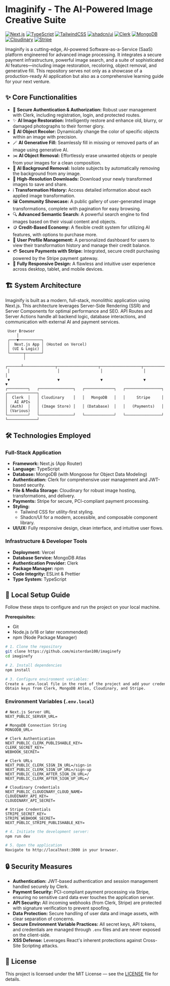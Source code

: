 # Imaginify - The AI-Powered Image Creative Suite

[![Next.js](https://img.shields.io/badge/Next.js-14+-black.svg?logo=nextdotjs)](https://nextjs.org/)
[![TypeScript](https://img.shields.io/badge/TypeScript-latest-blue.svg?logo=typescript)](https://www.typescriptlang.org/)
[![TailwindCSS](https://img.shields.io/badge/TailwindCSS-latest-38B2AC.svg?logo=tailwindcss)](https://tailwindcss.com/)
[![shadcn/ui](https://img.shields.io/badge/shadcn/ui-latest-black.svg)](https://ui.shadcn.com/)
[![Clerk](https://img.shields.io/badge/Clerk-latest-blueviolet.svg?logo=clerk)](https://clerk.com/)
[![MongoDB](https://img.shields.io/badge/MongoDB-latest-47A248.svg?logo=mongodb)](https://www.mongodb.com/)
[![Cloudinary](https://img.shields.io/badge/Cloudinary-latest-3448C5.svg?logo=cloudinary)](https://cloudinary.com/)
[![Stripe](https://img.shields.io/badge/Stripe-latest-626CD9.svg?logo=stripe)](https://stripe.com/)

Imaginify is a cutting-edge, AI-powered Software-as-a-Service (SaaS) platform engineered for advanced image processing. It integrates a secure payment infrastructure, powerful image search, and a suite of sophisticated AI features—including image restoration, recoloring, object removal, and generative fill. This repository serves not only as a showcase of a production-ready AI application but also as a comprehensive learning guide for your next venture.



## ✨ Core Functionalities

- 🔐 **Secure Authentication & Authorization:** Robust user management with Clerk, including registration, login, and protected routes.
- ✨ **AI Image Restoration:** Intelligently restore and enhance old, blurry, or damaged photographs to their former glory.
- 🎨 **AI Object Recolor:** Dynamically change the color of specific objects within an image with precision.
- 🪄 **AI Generative Fill:** Seamlessly fill in missing or removed parts of an image using generative AI.
- ✂️ **AI Object Removal:** Effortlessly erase unwanted objects or people from your images for a clean composition.
- 💨 **AI Background Removal:** Isolate subjects by automatically removing the background from any image.
- 💾 **High-Resolution Downloads:** Download your newly transformed images to save and share.
- ℹ️ **Transformation History:** Access detailed information about each applied image transformation.
- 🖼️ **Community Showcase:** A public gallery of user-generated image transformations, complete with pagination for easy browsing.
- 🔍 **Advanced Semantic Search:** A powerful search engine to find images based on their visual content and objects.
- 🪙 **Credit-Based Economy:** A flexible credit system for utilizing AI features, with options to purchase more.
- 👤 **User Profile Management:** A personalized dashboard for users to view their transformation history and manage their credit balance.
- 💳 **Secure Payments with Stripe:** Integrated, secure credit purchasing powered by the Stripe payment gateway.
- 📱 **Fully Responsive Design:** A flawless and intuitive user experience across desktop, tablet, and mobile devices.

## 🏗️ System Architecture

Imaginify is built as a modern, full-stack, monolithic application using Next.js. This architecture leverages Server-Side Rendering (SSR) and Server Components for optimal performance and SEO. API Routes and Server Actions handle all backend logic, database interactions, and communication with external AI and payment services.

```
 User Browser
     │
 ┌───▼──────────┐
 │  Next.js App │ (Hosted on Vercel)
 │ (UI & Logic) │
 └──────┬───────┘
        │
 ┌──────┴──────────────┬──────────────────┬──────────────────┬────────────────┐
 │                     │                  │                  │                │
 ▼                     ▼                  ▼                  ▼                ▼
┌─────────┐   ┌───────────────┐   ┌─────────────┐   ┌────────────────┐   ┌─────────────┐
│  Clerk  │   │ Cloudinary    │   │   MongoDB   │   │     Stripe     │   │   AI APIs   │
│ (Auth)  │   │ (Image Store) │   │ (Database)  │   │   (Payments)   │   │ (Various)   │
└─────────┘   └───────────────┘   └─────────────┘   └────────────────┘   └─────────────┘
```

## 🛠️ Technologies Employed

### Full-Stack Application

- **Framework:** Next.js (App Router)
- **Language:** TypeScript
- **Database:** MongoDB (with Mongoose for Object Data Modeling)
- **Authentication:** Clerk for comprehensive user management and JWT-based security.
- **File & Media Storage:** Cloudinary for robust image hosting, transformations, and delivery.
- **Payments:** Stripe for secure, PCI-compliant payment processing.
- **Styling:**
  - Tailwind CSS for utility-first styling.
  - Shadcn/UI for a modern, accessible, and composable component library.
- **UI/UX:** Fully responsive design, clean interface, and intuitive user flows.

### Infrastructure & Developer Tools

- **Deployment:** Vercel
- **Database Service:** MongoDB Atlas
- **Authentication Provider:** Clerk
- **Package Manager:** npm
- **Code Integrity:** ESLint & Prettier
- **Type System:** TypeScript

## 🚀 Local Setup Guide

Follow these steps to configure and run the project on your local machine.

**Prerequisites:**
- Git
- Node.js (v18 or later recommended)
- npm (Node Package Manager)

```bash
# 1. Clone the repository
git clone https://github.com/misterdan100/imaginefy
cd imaginefy

# 2. Install dependencies
npm install

# 3. Configure environment variables:
Create a .env.local file in the root of the project and add your credentials.
Obtain keys from Clerk, MongoDB Atlas, Cloudinary, and Stripe.
```

### Environment Variables (`.env.local`)

```
# Next.js Server URL
NEXT_PUBLIC_SERVER_URL=

# MongoDB Connection String
MONGODB_URL=

# Clerk Authentication
NEXT_PUBLIC_CLERK_PUBLISHABLE_KEY=
CLERK_SECRET_KEY=
WEBHOOK_SECRET=

# Clerk URLs
NEXT_PUBLIC_CLERK_SIGN_IN_URL=/sign-in
NEXT_PUBLIC_CLERK_SIGN_UP_URL=/sign-up
NEXT_PUBLIC_CLERK_AFTER_SIGN_IN_URL=/
NEXT_PUBLIC_CLERK_AFTER_SIGN_UP_URL=/

# Cloudinary Credentials
NEXT_PUBLIC_CLOUDINARY_CLOUD_NAME=
CLOUDINARY_API_KEY=
CLOUDINARY_API_SECRET=

# Stripe Credentials
STRIPE_SECRET_KEY=
STRIPE_WEBHOOK_SECRET=
NEXT_PUBLIC_STRIPE_PUBLISHABLE_KEY=
```

```bash
# 4. Initiate the development server:
npm run dev

# 5. Open the application
Navigate to http://localhost:3000 in your browser.
```

## 🔒 Security Measures

- **Authentication:** JWT-based authentication and session management handled securely by Clerk.
- **Payment Security:** PCI-compliant payment processing via Stripe, ensuring no sensitive card data ever touches the application server.
- **API Security:** All incoming webhooks (from Clerk, Stripe) are protected with signature verification to prevent spoofing.
- **Data Protection:** Secure handling of user data and image assets, with clear separation of concerns.
- **Secure Environment Variable Practices:** All secret keys, API tokens, and credentials are managed through `.env` files and are never exposed on the client-side.
- **XSS Defense:** Leverages React's inherent protections against Cross-Site Scripting attacks.

## 📄 License

This project is licensed under the MIT License — see the [LICENSE](LICENSE) file for details.